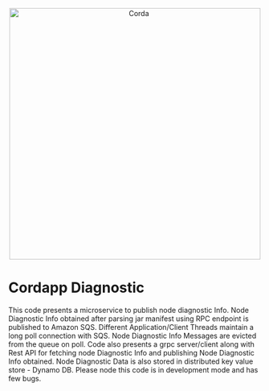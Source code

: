 <p align="center">
  <img src="https://www.corda.net/wp-content/uploads/2016/11/fg005_corda_b.png" alt="Corda" width="500">
</p>

# Cordapp Diagnostic 

This code presents a microservice to publish node diagnostic Info.
Node Diagnostic Info obtained after parsing jar manifest using RPC endpoint is published to Amazon SQS.
Different Application/Client Threads maintain a long poll connection with SQS. Node Diagnostic Info Messages are evicted from the queue on poll.
Code also presents a grpc server/client along with Rest API for fetching node Diagnostic Info and publishing Node Diagnostic Info obtained.
Node Diagnostic Data is also stored in distributed key value store - Dynamo DB.
Please node this code is in development mode and has few bugs.


 
